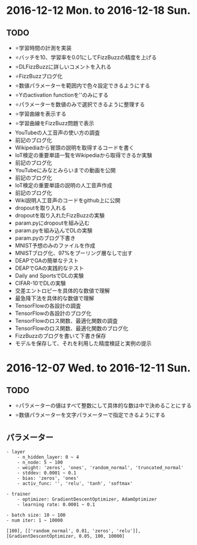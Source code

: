 # 2016-12-12 Mon. to 2016-12-18 Sun.

## TODO
- :star:学習時間の計測を実装
- :star:バッチを10、学習率を0.01にしてFizzBuzzの精度を上げる
- :star:DLFizzBuzzに詳しいコメントを入れる
- :star:FizzBuzzブログ化
- :star:数値パラメーターを範囲内で色々設定できるようにする
- :star:Yのactivation functionを''のみにする
- :star:パラメーターを数値のみで選択できるように整理する
- :star:学習曲線を表示する
- :star:学習曲線をFizzBuzz問題で表示
- YouTubeの人工音声の使い方の調査
- 前記のブログ化
- Wikipediaから冒頭の説明を取得するコードを書く
- IoT検定の重要単語一覧をWikipediaから取得できるか実験
- 前記のブログ化
- YouTubeにみなとみらいまでの動画を公開
- 前記のブログ化
- IoT検定の重要単語の説明の人工音声作成
- 前記のブログ化
- Wiki説明人工音声のコードをgithub上に公開
- dropoutを取り入れる
- dropoutを取り入れたFizzBuzzの実験
- param.pyにdropoutを組み込む
- param.pyを組み込んでDLの実験
- param.pyのブログ下書き
- MNIST予想のみのファイルを作成
- MNISTブログ化、97%をプーリング層なしで出す
- DEAPでGAの簡単なテスト
- DEAPでGAの実践的なテスト
- Daily and SportsでDLの実験
- CIFAR-10でDLの実験
- 交差エントロピーを具体的な数値で理解
- 最急降下法を具体的な数値で理解
- TensorFlowの各設計の調査
- TensorFlowの各設計のブログ化
- TensorFlowのロス関数、最適化関数の調査
- TensorFlowのロス関数、最適化関数のブログ化
- FizzBuzzのブログを書いて下書き保存
- モデルを保存して、それを利用した精度検証と実例の提示



# 2016-12-07 Wed. to 2016-12-11 Sun.

## TODO
- :star:パラメーターの値はすべて整数にして具体的な数は中で決めることにする
- :star:数値パラメーターを文字パラメーターで指定できるようにする

## パラメーター

```
- layer
    - n_hidden_layer: 0 ~ 4
    - n_node: 5 ~ 100
    - weight: 'zeros', 'ones', 'random_normal', 'truncated_normal'
    - stddev: 0.0001 ~ 0.1
    - bias: 'zeros', 'ones'
    - activ_func: '', 'relu', 'tanh', 'softmax'

- trainer
    - optimizer: GradientDescentOptimizer, AdamOptimizer
    - learning rate: 0.0001 ~ 0.1

- batch size: 10 ~ 100
- num iter: 1 ~ 10000

[100], [['random_normal', 0.01, 'zeros', 'relu']], [GradientDescentOptimizer, 0.05, 100, 10000]
```
